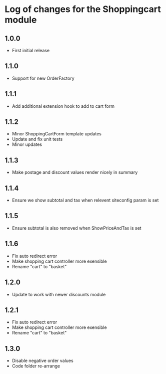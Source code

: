 # Log of changes for the Shoppingcart module

## 1.0.0

* First initial release

## 1.1.0

* Support for new OrderFactory


## 1.1.1

* Add additional extension hook to add to cart form

## 1.1.2

* Minor ShoppingCartForm template updates
* Update and fix unit tests
* Minor updates

## 1.1.3

* Make postage and discount values render nicely in summary

## 1.1.4

* Ensure we show subtotal and tax when relevent siteconfig param is set

## 1.1.5

* Ensure subtotal is also removed when ShowPriceAndTax is set

## 1.1.6

* Fix auto redirect error
* Make shopping cart controller more exensible
* Rename "cart" to "basket"

## 1.2.0

* Update to work with newer discounts module

## 1.2.1

* Fix auto redirect error
* Make shopping cart controller more exensible
* Rename "cart" to "basket"

## 1.3.0

* Disable negative order values
* Code folder re-arrange